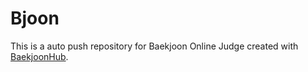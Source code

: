 # Bjoon
This is a auto push repository for Baekjoon Online Judge created with [BaekjoonHub](https://github.com/BaekjoonHub/BaekjoonHub).
